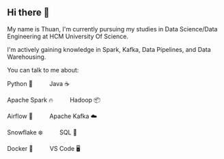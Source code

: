 ## Hi there 👋

My name is Thuan, I'm currently pursuing my studies in Data Science/Data Engineering at HCM University Of Science. 

I'm actively gaining knowledge in Spark, Kafka, Data Pipelines, and Data Warehousing.

You can talk to me about:

Python 🐍&nbsp;&nbsp;&nbsp;&nbsp;&nbsp;&nbsp;&nbsp;&nbsp;&nbsp;&nbsp;Java ☕

Apache Spark 🔥&nbsp;&nbsp;&nbsp;&nbsp;&nbsp;&nbsp;&nbsp;&nbsp;&nbsp;&nbsp;Hadoop 📦   

Airflow 🚀&nbsp;&nbsp;&nbsp;&nbsp;&nbsp;&nbsp;&nbsp;&nbsp;&nbsp;&nbsp;Apache Kafka ☁️

Snowflake ❄️&nbsp;&nbsp;&nbsp;&nbsp;&nbsp;&nbsp;&nbsp;&nbsp;&nbsp;&nbsp;SQL 📜 

Docker 🐋&nbsp;&nbsp;&nbsp;&nbsp;&nbsp;&nbsp;&nbsp;&nbsp;&nbsp;&nbsp;VS Code 🖥️
